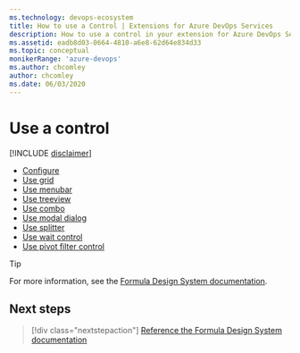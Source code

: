 ```yaml
---
ms.technology: devops-ecosystem
title: How to use a Control | Extensions for Azure DevOps Services
description: How to use a control in your extension for Azure DevOps Services.
ms.assetid: eadb8d03-0664-4810-a6e8-62d64e834d33
ms.topic: conceptual
monikerRange: 'azure-devops'
ms.author: chcomley
author: chcomley
ms.date: 06/03/2020
---
```


# Use a control

[!INCLUDE [disclaimer](../../integrate/api/_data/disclaimer.md)]

* [Configure](https://docs.microsoft.com/previous-versions/azure/devops/docs/extend/develop/ui-controls/configure)
* [Use grid](https://docs.microsoft.com/previous-versions/azure/devops/docs/extend/develop/ui-controls/grido)
* [Use menubar](https://docs.microsoft.com/previous-versions/azure/devops/docs/extend/develop/ui-controls/menubaro)
* [Use treeview](https://docs.microsoft.com/previous-versions/azure/devops/docs/extend/develop/ui-controls/treeviewo)
* [Use combo](https://docs.microsoft.com/previous-versions/azure/devops/docs/extend/develop/ui-controls/comboo)
* [Use modal dialog](https://docs.microsoft.com/previous-versions/azure/devops/docs/extend/develop/ui-controls/modaldialogo)
* [Use splitter](https://docs.microsoft.com/previous-versions/azure/devops/docs/extend/develop/ui-controls/splittero)
* [Use wait control](https://docs.microsoft.com/previous-versions/azure/devops/docs/extend/develop/ui-controls/waitcontrolo)
* [Use pivot filter control](https://docs.microsoft.com/previous-versions/azure/devops/docs/extend/develop/ui-controls/pivotfiltero)

> [!TIP]
> For more information, see the [Formula Design System documentation](https://azdevinternal.azureedge.net/). 

## Next steps

> [!div class="nextstepaction"]
> [Reference the Formula Design System documentation](https://azdevinternal.azureedge.net/)

